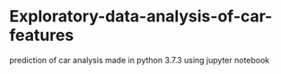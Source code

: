 # Exploratory-data-analysis-of-car-features
prediction of car analysis made in python 3.7.3 using jupyter notebook
